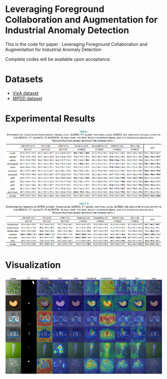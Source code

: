 # Leveraging Foreground Collaboration and Augmentation for Industrial Anomaly Detection
This is the code for paper : Leveraging Foreground Collaboration and Augmentation for Industrial Anomaly Detection

Complete codes will be available upon acceptance.

# Datasets
* [VisA dataset](https://link.springer.com/chapter/10.1007/978-3-031-20056-4_23)
* [MPDD dataset](https://ieeexplore.ieee.org/abstract/document/9631567)

# Experimental Results
![image](https://github.com/gloriacxl/ForeCA/blob/main/figs/experimentalresults.PNG)

# Visualization
![image](https://github.com/gloriacxl/ForeCA/blob/main/figs/visualization.png)
